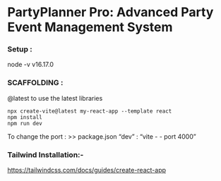 # PartyPlanner Pro: Advanced Party Event Management System

### Setup : 
node -v
v16.17.0

### SCAFFOLDING : 

 @latest to use the latest libraries
 
 ```
npx create-vite@latest my-react-app --template react     
npm install
npm run dev
```

To change the port :  >> package.json
“dev” : “vite - - port 4000”

### Tailwind Installation:-
https://tailwindcss.com/docs/guides/create-react-app
